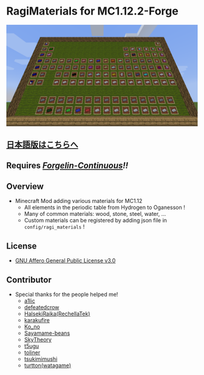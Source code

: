 # RagiMaterials for MC1.12.2-Forge

![Periodic Table](https://github.com/Hiiragi283/RagiMaterials/blob/1.12.2_forge/.github/images/periodic_table.png?raw=true)

## [日本語版はこちらへ](https://github.com/Hiiragi283/RagiMaterials/blob/master/README_jp.md)

## **Requires _[Forgelin-Continuous](https://www.curseforge.com/minecraft/mc-mods/forgelin-continuous)!!_**

## Overview

- Minecraft Mod adding various materials for MC1.12
  - All elements in the periodic table from Hydrogen to Oganesson !
  - Many of common materials: wood, stone, steel, water, ...
  - Custom materials can be registered by adding json file in `config/ragi_materials` !

## License

- [GNU Affero General Public License v3.0](https://github.com/Hiiragi283/RagiMaterials/blob/master/LICENSE)

## Contributor

- Special thanks for the people helped me!
    - [a1lic](https://github.com/a1lic)
    - [defeatedcrow](https://github.com/defeatedcrow)
    - [HalsekiRaika(RechellaTek)](https://github.com/HalsekiRaika)
    - [karakufire](https://github.com/karakufire)
    - [Ko_no](https://github.com/MrKono)
    - [Sayamame-beans](https://github.com/Sayamame-beans)
    - [SkyTheory](https://github.com/SkyTheory)
    - [t5ugu](https://github.com/t5ugu)
    - [toliner](https://github.com/toliner)
    - [tsukimimushi](https://twitter.com/Tsukimimushi)
    - [turtton(watagame)](https://github.com/turtton)